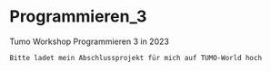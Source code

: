 # Programmieren_3
Tumo Workshop Programmieren 3 in 2023

    Bitte ladet mein Abschlussprojekt für mich auf TUMO-World hoch

